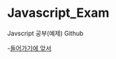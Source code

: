 # Javascript_Exam
Javscript 공부(예제) Github

-[들어가기에 앞서](https://github.com/ChoDoHyoung/Javascript_Exam/blob/main/Study/(000)들어가기에%20앞서.md)

